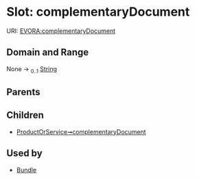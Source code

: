 
# Slot: complementaryDocument



URI: [EVORA:complementaryDocument](https://evora-project.eu/complementaryDocument)


## Domain and Range

None &#8594;  <sub>0..1</sub> [String](types/String.md)

## Parents


## Children

 *  [ProductOrService➞complementaryDocument](ProductOrService_complementaryDocument.md)

## Used by

 * [Bundle](Bundle.md)
